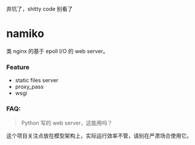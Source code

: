 弃坑了，shitty code 别看了

# namiko

类 nginx 的基于 epoll I/O 的 web server。

### Feature

- static files server
- proxy_pass
- wsgi

### FAQ:

> Python 写的 web server，这能用吗？

这个项目关注点放在模型架构上，实际运行效率不管，请别在严肃场合使用它。
